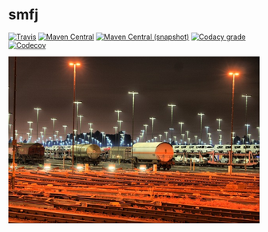 smfj
===

[![Travis](https://img.shields.io/travis/io7m/smf.png?style=flat-square)](https://travis-ci.org/io7m/smf)
[![Maven Central](https://img.shields.io/maven-central/v/com.io7m.smfj/com.io7m.smfj.png?style=flat-square)](http://search.maven.org/#search%7Cga%7C1%7Cg%3A%22com.io7m.smfj%22)
[![Maven Central (snapshot)](https://img.shields.io/nexus/s/https/oss.sonatype.org/com.io7m.smfj/com.io7m.smfj.svg?style=flat-square)](https://oss.sonatype.org/content/repositories/snapshots/com/io7m/smfj/)
[![Codacy grade](https://img.shields.io/codacy/grade/a7ba30b8044e40839aa5b526cf02bb11.png?style=flat-square)](https://www.codacy.com/app/github_79/smf)
[![Codecov](https://img.shields.io/codecov/c/github/io7m/smf.png?style=flat-square)](https://codecov.io/gh/io7m/smf)

![smf](./src/site/resources/smf.jpg?raw=true)

